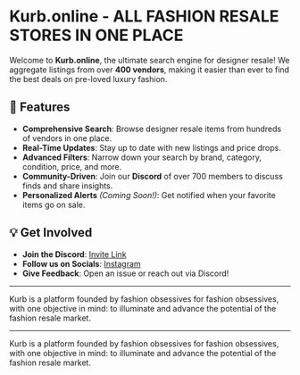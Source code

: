 # Kurb.online - ALL FASHION RESALE STORES IN ONE PLACE

Welcome to **Kurb.online**, the ultimate search engine for designer resale! We aggregate listings from over **400 vendors**, making it easier than ever to find the best deals on pre-loved luxury fashion.

## 🚀 Features
- **Comprehensive Search**: Browse designer resale items from hundreds of vendors in one place.
- **Real-Time Updates**: Stay up to date with new listings and price drops.
- **Advanced Filters**: Narrow down your search by brand, category, condition, price, and more.
- **Community-Driven**: Join our **Discord** of over 700 members to discuss finds and share insights.
- **Personalized Alerts** *(Coming Soon!)*: Get notified when your favorite items go on sale.

## 💡 Get Involved
- **Join the Discord**: [Invite Link](https://discord.gg/jSh7n6ju8H)
- **Follow us on Socials**: [Instagram](https://www.instagram.com/kurb.online)
- **Give Feedback**: Open an issue or reach out via Discord!

---

Kurb is a platform founded by fashion obsessives for fashion obsessives, with one objective in mind: to illuminate and advance the potential of the fashion resale market. 


---

Kurb is a platform founded by fashion obsessives for fashion obsessives, with one objective in mind: to illuminate and advance the potential of the fashion resale market. 
